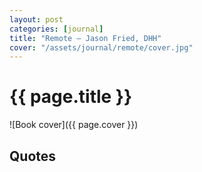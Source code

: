 ```yaml
---
layout: post
categories: [journal]
title: "Remote — Jason Fried, DHH"
cover: "/assets/journal/remote/cover.jpg"
---
```

# {{ page.title }}

![Book cover]({{ page.cover }})

## Quotes
